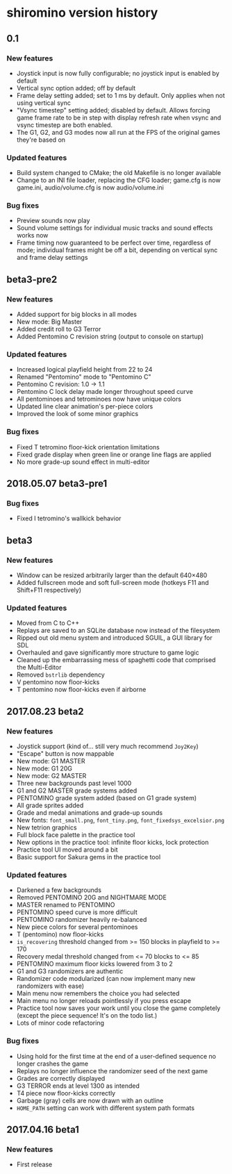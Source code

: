 # shiromino version history
## 0.1
### New features
- Joystick input is now fully configurable; no joystick input is enabled by default
- Vertical sync option added; off by default
- Frame delay setting added; set to 1 ms by default. Only applies when not using vertical sync
- "Vsync timestep" setting added; disabled by default. Allows forcing game frame rate to be in step with display refresh rate when vsync and vsync timestep are both enabled.
- The G1, G2, and G3 modes now all run at the FPS of the original games they're based on
### Updated features
- Build system changed to CMake; the old Makefile is no longer available
- Change to an INI file loader, replacing the CFG loader; game.cfg is now game.ini, audio/volume.cfg is now audio/volume.ini
### Bug fixes
- Preview sounds now play
- Sound volume settings for individual music tracks and sound effects works now
- Frame timing now guaranteed to be perfect over time, regardless of mode; individual frames might be off a bit, depending on vertical sync and frame delay settings
## beta3-pre2
### New features
- Added support for big blocks in all modes
- New mode: Big Master
- Added credit roll to G3 Terror
- Added Pentomino C revision string (output to console on startup)
### Updated features
- Increased logical playfield height from 22 to 24
- Renamed "Pentomino" mode to "Pentomino C"
- Pentomino C revision: 1.0 → 1.1
- Pentomino C lock delay made longer throughout speed curve
- All pentominoes and tetrominoes now have unique colors
- Updated line clear animation's per-piece colors
- Improved the look of some minor graphics
### Bug fixes
- Fixed T tetromino floor-kick orientation limitations
- Fixed grade display when green line or orange line flags are applied
- No more grade-up sound effect in multi-editor
## 2018.05.07 beta3-pre1
### Bug fixes
- Fixed I tetromino's wallkick behavior
## beta3
### New features
- Window can be resized arbitrarily larger than the default 640×480
- Added fullscreen mode and soft full-screen mode (hotkeys F11 and Shift+F11 respectively)
### Updated features
- Moved from C to C++
- Replays are saved to an SQLite database now instead of the filesystem
- Ripped out old menu system and introduced SGUIL, a GUI library for SDL
- Overhauled and gave significantly more structure to game logic
- Cleaned up the embarrassing mess of spaghetti code that comprised the Multi-Editor
- Removed `bstrlib` dependency
- V pentomino now floor-kicks
- T pentomino now floor-kicks even if airborne
## 2017.08.23 beta2
### New features
- Joystick support (kind of… still very much recommend `Joy2Key`)
- "Escape" button is now mappable
- New mode: G1 MASTER
- New mode: G1 20G
- New mode: G2 MASTER
- Three new backgrounds past level 1000
- G1 and G2 MASTER grade systems added
- PENTOMINO grade system added (based on G1 grade system)
- All grade sprites added
- Grade and medal animations and grade-up sounds
- New fonts: `font_small.png`, `font_tiny.png`, `font_fixedsys_excelsior.png`
- New tetrion graphics
- Full block face palette in the practice tool
- New options in the practice tool: infinite floor kicks, lock protection
- Practice tool UI moved around a bit
- Basic support for Sakura gems in the practice tool
### Updated features
- Darkened a few backgrounds
- Removed PENTOMINO 20G and NIGHTMARE MODE
- MASTER renamed to PENTOMINO
- PENTOMINO speed curve is more difficult
- PENTOMINO randomizer heavily re-balanced
- New piece colors for several pentominoes
- T (pentomino) now floor-kicks
- `is_recovering` threshold changed from >= 150 blocks in playfield to >= 170
- Recovery medal threshold changed from <= 70 blocks to <= 85
- PENTOMINO maximum floor kicks lowered from 3 to 2
- G1 and G3 randomizers are authentic
- Randomizer code modularized (can now implement many new randomizers with ease)
- Main menu now remembers the choice you had selected
- Main menu no longer reloads pointlessly if you press escape
- Practice tool now saves your work until you close the game completely (except the piece sequence! It's on the todo list.)
- Lots of minor code refactoring
### Bug fixes
- Using hold for the first time at the end of a user-defined sequence no longer crashes the game
- Replays no longer influence the randomizer seed of the next game
- Grades are correctly displayed
- G3 TERROR ends at level 1300 as intended
- T4 piece now floor-kicks correctly
- Garbage (gray) cells are now drawn with an outline
- `HOME_PATH` setting can work with different system path formats
## 2017.04.16 beta1
### New features
- First release